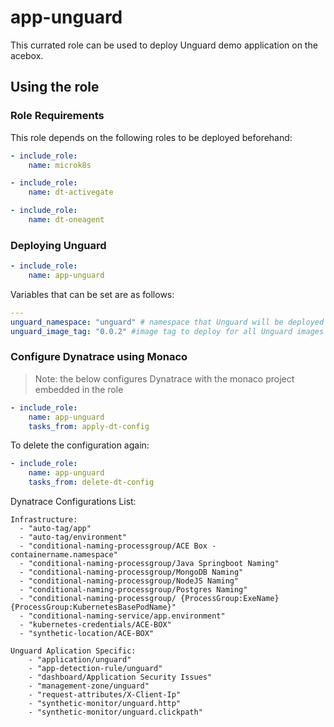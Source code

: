 # app-unguard

This currated role can be used to deploy Unguard demo application on the acebox.

## Using the role

### Role Requirements
This role depends on the following roles to be deployed beforehand:
```yaml
- include_role:
    name: microk8s

- include_role:
    name: dt-activegate

- include_role:
    name: dt-oneagent

```

### Deploying Unguard

```yaml
- include_role:
    name: app-unguard
```

Variables that can be set are as follows:

```yaml
---
unguard_namespace: "unguard" # namespace that Unguard will be deployed in
unguard_image_tag: "0.0.2" #image tag to deploy for all Unguard images
```

### Configure Dynatrace using Monaco

> Note: the below configures Dynatrace with the monaco project embedded in the role

```yaml
- include_role:
    name: app-unguard
    tasks_from: apply-dt-config
```

To delete the configuration again:

```yaml
- include_role:
    name: app-unguard
    tasks_from: delete-dt-config
```

Dynatrace Configurations List:

    Infrastructure:
      - "auto-tag/app"
      - "auto-tag/environment"
      - "conditional-naming-processgroup/ACE Box - containername.namespace"
      - "conditional-naming-processgroup/Java Springboot Naming"
      - "conditional-naming-processgroup/MongoDB Naming"
      - "conditional-naming-processgroup/NodeJS Naming"
      - "conditional-naming-processgroup/Postgres Naming"
      - "conditional-naming-processgroup/ {ProcessGroup:ExeName} {ProcessGroup:KubernetesBasePodName}"
      - "conditional-naming-service/app.environment"
      - "kubernetes-credentials/ACE-BOX"
      - "synthetic-location/ACE-BOX"
    
    Unguard Aplication Specific:
        - "application/unguard"
        - "app-detection-rule/unguard"
        - "dashboard/Application Security Issues"
        - "management-zone/unguard"
        - "request-attributes/X-Client-Ip"
        - "synthetic-monitor/unguard.http"
        - "synthetic-monitor/unguard.clickpath"

